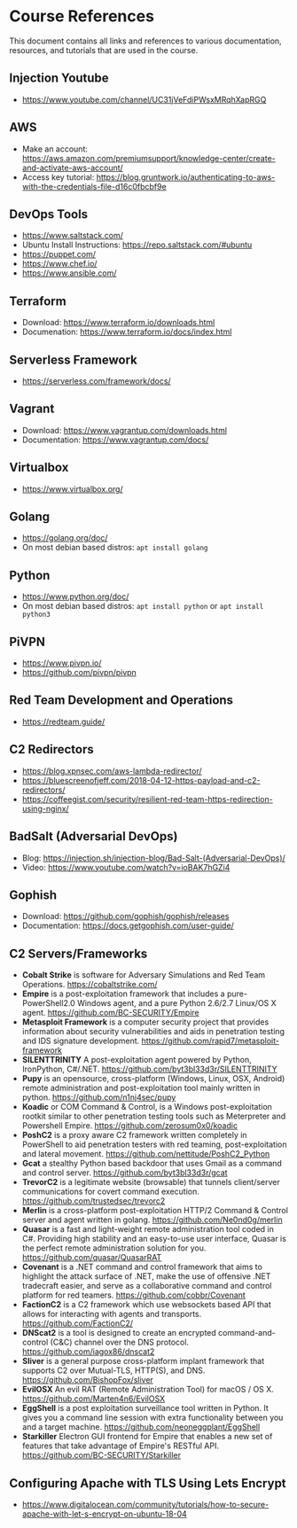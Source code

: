 # Course References

This document contains all links and references to various documentation, resources, and tutorials that are used in the course.


## Injection Youtube
- https://www.youtube.com/channel/UC31jVeFdiPWsxMRqhXapRGQ

## AWS
- Make an account: https://aws.amazon.com/premiumsupport/knowledge-center/create-and-activate-aws-account/
- Access key tutorial: https://blog.gruntwork.io/authenticating-to-aws-with-the-credentials-file-d16c0fbcbf9e

## DevOps Tools
- https://www.saltstack.com/
- Ubuntu Install Instructions: https://repo.saltstack.com/#ubuntu
- https://puppet.com/
- https://www.chef.io/
- https://www.ansible.com/

## Terraform
- Download: https://www.terraform.io/downloads.html
- Documenation: https://www.terraform.io/docs/index.html

## Serverless Framework
- https://serverless.com/framework/docs/

## Vagrant
- Download: https://www.vagrantup.com/downloads.html
- Documentation: https://www.vagrantup.com/docs/

## Virtualbox
- https://www.virtualbox.org/

## Golang
- https://golang.org/doc/
- On most debian based distros: `apt install golang`

## Python
- https://www.python.org/doc/
- On most debian based distros: `apt install python` or `apt install python3`

## PiVPN
- https://www.pivpn.io/
- https://github.com/pivpn/pivpn

## Red Team Development and Operations
- https://redteam.guide/

## C2 Redirectors
- https://blog.xpnsec.com/aws-lambda-redirector/
- https://bluescreenofjeff.com/2018-04-12-https-payload-and-c2-redirectors/
- https://coffeegist.com/security/resilient-red-team-https-redirection-using-nginx/

## BadSalt (Adversarial DevOps)
- Blog: https://injection.sh/injection-blog/Bad-Salt-(Adversarial-DevOps)/
- Video: https://www.youtube.com/watch?v=ioBAK7hGZi4

## Gophish
- Download: https://github.com/gophish/gophish/releases
- Documentation: https://docs.getgophish.com/user-guide/

## C2 Servers/Frameworks
- **Cobalt Strike** is software for Adversary Simulations and Red Team Operations. https://cobaltstrike.com/
- **Empire** is a post-exploitation framework that includes a pure-PowerShell2.0 Windows agent, and a pure Python 2.6/2.7 Linux/OS X agent. https://github.com/BC-SECURITY/Empire
- **Metasploit Framework** is a computer security project that provides information about security vulnerabilities and aids in penetration testing and IDS signature development. https://github.com/rapid7/metasploit-framework
- **SILENTTRINITY** A post-exploitation agent powered by Python, IronPython, C#/.NET. https://github.com/byt3bl33d3r/SILENTTRINITY
- **Pupy** is an opensource, cross-platform (Windows, Linux, OSX, Android) remote administration and post-exploitation tool mainly written in python. https://github.com/n1nj4sec/pupy
- **Koadic** or COM Command & Control, is a Windows post-exploitation rootkit similar to other penetration testing tools such as Meterpreter and Powershell Empire. https://github.com/zerosum0x0/koadic
- **PoshC2** is a proxy aware C2 framework written completely in PowerShell to aid penetration testers with red teaming, post-exploitation and lateral movement. https://github.com/nettitude/PoshC2_Python
- **Gcat** a stealthy Python based backdoor that uses Gmail as a command and control server. https://github.com/byt3bl33d3r/gcat
- **TrevorC2** is a legitimate website (browsable) that tunnels client/server communications for covert command execution. https://github.com/trustedsec/trevorc2
- **Merlin** is a cross-platform post-exploitation HTTP/2 Command & Control server and agent written in golang. https://github.com/Ne0nd0g/merlin
- **Quasar** is a fast and light-weight remote administration tool coded in C#. Providing high stability and an easy-to-use user interface, Quasar is the perfect remote administration solution for you. https://github.com/quasar/QuasarRAT
- **Covenant** is a .NET command and control framework that aims to highlight the attack surface of .NET, make the use of offensive .NET tradecraft easier, and serve as a collaborative command and control platform for red teamers. https://github.com/cobbr/Covenant
- **FactionC2** is a C2 framework which use websockets based API that allows for interacting with agents and transports. https://github.com/FactionC2/
- **DNScat2** is a tool is designed to create an encrypted command-and-control (C&C) channel over the DNS protocol. https://github.com/iagox86/dnscat2
- **Sliver** is a general purpose cross-platform implant framework that supports C2 over Mutual-TLS, HTTP(S), and DNS. https://github.com/BishopFox/sliver
- **EvilOSX** An evil RAT (Remote Administration Tool) for macOS / OS X. https://github.com/Marten4n6/EvilOSX
- **EggShell** is a post exploitation surveillance tool written in Python. It gives you a command line session with extra functionality between you and a target machine. https://github.com/neoneggplant/EggShell
- **Starkiller** Electron GUI frontend for Empire that enables a new set of features that take advantage of Empire's RESTful API. https://github.com/BC-SECURITY/Starkiller

## Configuring Apache with TLS Using Lets Encrypt
- https://www.digitalocean.com/community/tutorials/how-to-secure-apache-with-let-s-encrypt-on-ubuntu-18-04

